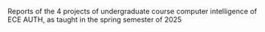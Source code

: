 Reports of the 4 projects of undergraduate course computer intelligence of ECE AUTH, as taught in the spring semester of 2025
